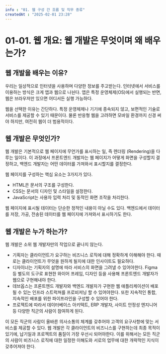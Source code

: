 ```yaml
---
info : "01. 웹 구성 간 흐름 및 직무 종류"
createdAt : "2025-02-01 23:28"
---
```


# 01-01. 웹 개요: 웹 개발은 무엇이며 왜 배우는가?

## 웹 개발을 배우는 이유?

우리는 일상적으로 인터넷을 사용하며 다양한 정보를 주고받는다. 인터넷에서 서비스를 이용하는 방식은 크게 앱과 웹으로 나뉜다. 앱은 특정 운영체제(OS)에서 실행되는 반면, 웹은 브라우저만 있으면 어디서든 실행 가능하다.

웹을 선택한 이유는 간단하다. 특정 운영체제나 기기에 종속되지 않고, 보편적인 기술로 서비스를 제공할 수 있기 때문이다. 물론 반응형 웹을 고려하면 모바일 환경까지 신경 써야 하지만, 여전히 웹이 더 범용적이다.

## 웹 개발은 무엇인가?

웹 개발은 기본적으로 웹 페이지에 무언가를 표시하는 일, 즉 렌더링 (Rendering)을 다루는 일이다. 이 과정에서 프론트엔드 개발자는 웹 페이지가 어떻게 화면을 구성할지 결정하고, 백엔드 개발자는 어떤 데이터를 가져와서 표시할지를 결정한다.

웹 페이지를 구성하는 핵심 요소는 3가지가 있다.

- HTML은 문서의 구조를 구성한다.
- CSS는 문서의 디자인 및 스타일을 설정한다.
- JavaScript는 사용자 입력 처리 및 동적인 화면 조작을 처리한다.

웹 페이지에 표시될 데이터는 단순한 정적인 내용이 아닐 수도 있다. 백엔드에서 데이터를 저장, 가공, 전송된 데이터를 웹 페이지에 가져와서 표시하기도 한다.

## 웹 개발은 누가 하는가?

웹 개발은 소위 웹 개발자만의 작업으로 끝나지 않는다.

- 기획자는 클라이언트가 요구하는 비즈니스 로직에 대해 정확하게 이해해야 한다. 때로는 클라이언트가 무엇을 원하게 될지에 대한 인사이트도 필요하다.
- 디자이너는 기획자의 설명에 따라 서비스의 화면을 그려낼 수 있어야한다. Figma 등 별도의 도구로 표현한 와이어 프레임, 디자인 등을 사용해 프론트엔드 개발자가 웹으로 구현해내야 한다.
- 데브옵스는 프론트엔드 개발자와 백엔드 개발자가 구현한 웹 애플리케이션이 배포될 수 있는 인프라 스트럭쳐를 프로비저닝 할 수 있어야한다. 또한 지속적인 통합, 지속적인 배포를 위한 파이프라인을 구성할 수 있어야 한다.
- 프로젝트에 따라서 데이터베이스 아키텍트, ERP 개발자, 사이트 안정성 엔지니어 등 다양한 직군의 사람이 참여하게 된다.

이 모든 직군의 사람이 올바른 의사소통의 체계를 갖추어야 고객의 요구사항에 맞는 서비스를 제공할 수 있다. 웹 개발은 각 클라이언트의 비즈니스를 구현하는데 최종 목적이 있기에, 납기일과 프로젝트의 품질이 가장 우선시 되어야한다. 이를 위해서는 모든 직군의 사람이 비즈니스 로직에 대한 일정한 이해도와 서로의 업무에 대한 개략적인 지식이 갖추어져야 한다.
